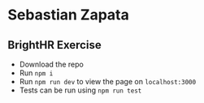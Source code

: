 # Sebastian Zapata

## BrightHR Exercise

* Download the repo
* Run `npm i`
* Run `npm run dev` to view the page on `localhost:3000`
* Tests can be run using `npm run test`

